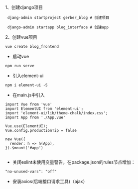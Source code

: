 1、创建django项目
```
 djang-admin startproject gerber_blog # 创建项目

 django-admin startapp blog_interface # 创建app
```

2、创建vue项目
```
vue create blog_frontend
```
* 启动vue
```
npm run serve
```
* 引入element-ui
```
npm i element-ui -S

```
* 在main.js中引入
```
import Vue from 'vue'
import ElementUI from 'element-ui';
import 'element-ui/lib/theme-chalk/index.css';
import App from './App.vue'

Vue.use(ElementUI);
Vue.config.productionTip = false

new Vue({
  render: h => h(App),
}).$mount('#app')


```
* 关闭eslint未使用变量警告，在package.json的rules节点增加：
```
"no-unused-vars": "off"
```

* 安装axios(后端接口请求工具)（ajax）